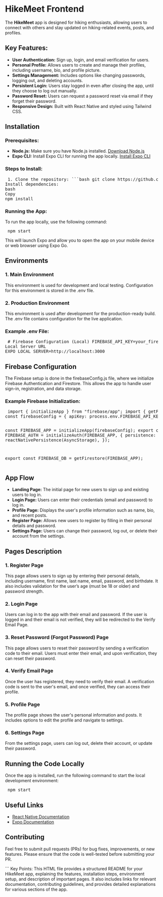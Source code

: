 <!DOCTYPE html>
<html lang="en">
<head>
  <meta charset="UTF-8">
  <meta name="viewport" content="width=device-width, initial-scale=1.0">
  <title>HikeMeet Frontend</title>
</head>
<body>

  <h1>HikeMeet Frontend</h1>
  <p>The <strong>HikeMeet</strong> app is designed for hiking enthusiasts, allowing users to connect with others and stay updated on hiking-related events, posts, and profiles.</p>

  <h2>Key Features:</h2>
  <ul>
    <li><strong>User Authentication:</strong> Sign up, login, and email verification for users.</li>
    <li><strong>Personal Profile:</strong> Allows users to create and manage their profiles, including username, bio, and profile picture.</li>
    <li><strong>Settings Management:</strong> Includes options like changing passwords, logging out, and deleting accounts.</li>
    <li><strong>Persistent Login:</strong> Users stay logged in even after closing the app, until they choose to log out manually.</li>
    <li><strong>Password Reset:</strong> Users can request a password reset via email if they forget their password.</li>
    <li><strong>Responsive Design:</strong> Built with React Native and styled using Tailwind CSS.</li>
  </ul>

  <h2>Installation</h2>

  <h3>Prerequisites:</h3>
  <ul>
    <li><strong>Node.js:</strong> Make sure you have Node.js installed. <a href="https://nodejs.org/en/download/">Download Node.js</a></li>
    <li><strong>Expo CLI:</strong> Install Expo CLI for running the app locally. <a href="https://docs.expo.dev/get-started/installation/">Install Expo CLI</a
shell
Copy
></li>
</ul> <h3>Steps to Install:</h3> <pre> 1. Clone the repository: ```bash git clone https://github.com/username/HikeMeet-Frontend.git cd HikeMeet-Frontend ```
Install dependencies:
bash
Copy
npm install
</pre> <h3>Running the App:</h3> <p>To run the app locally, use the following command:</p> <pre> npm start </pre> <p>This will launch Expo and allow you to open the app on your mobile device or web browser using Expo Go.</p> <h2>Environments</h2> <h3>1. Main Environment</h3> <p>This environment is used for development and local testing. Configuration for this environment is stored in the .env file.</p> <h3>2. Production Environment</h3> <p>This environment is used after development for the production-ready build. The .env file contains configuration for the live application.</p> <h3>Example .env File:</h3> <pre> # Firebase Configuration (Local) FIREBASE_API_KEY=your_firebase_api_key FIREBASE_AUTH_DOMAIN=your_firebase_auth_domain FIREBASE_PROJECT_ID=your_firebase_project_id FIREBASE_STORAGE_BUCKET=your_firebase_storage_bucket FIREBASE_MESSAGING_SENDER_ID=your_firebase_messaging_sender_id FIREBASE_APP_ID=your_firebase_app_id FIREBASE_MEASUREMENT_ID=your_firebase_measurement_id
Local Server URL
EXPO_LOCAL_SERVER=http://localhost:3000 </pre>

<h2>Firebase Configuration</h2> <p>The Firebase setup is done in the firebaseConfig.js file, where we initialize Firebase Authentication and Firestore. This allows the app to handle user sign-in, registration, and data storage.</p> <h3>Example Firebase Initialization:</h3> <pre> import { initializeApp } from "firebase/app"; import { getFirestore } from "firebase/firestore"; import { initializeAuth } from "firebase/auth"; import AsyncStorage from "@react-native-async-storage/async-storage";
const firebaseConfig = { apiKey: process.env.FIREBASE_API_KEY, authDomain: process.env.FIREBASE_AUTH_DOMAIN, projectId: process.env.FIREBASE_PROJECT_ID, storageBucket: process.env.FIREBASE_STORAGE_BUCKET, messagingSenderId: process.env.FIREBASE_MESSAGING_SENDER_ID, appId: process.env.FIREBASE_APP_ID, measurementId: process.env.FIREBASE_MEASUREMENT_ID, };

const FIREBASE_APP = initializeApp(firebaseConfig); export const FIREBASE_AUTH = initializeAuth(FIREBASE_APP, { persistence: reactNativePersistence(AsyncStorage), });

export const FIREBASE_DB = getFirestore(FIREBASE_APP); </pre>

<h2>App Flow</h2> <ul> <li><strong>Landing Page:</strong> The initial page for new users to sign up and existing users to log in.</li> <li><strong>Login Page:</strong> Users can enter their credentials (email and password) to log in.</li> <li><strong>Profile Page:</strong> Displays the user's profile information such as name, bio, and recent posts.</li> <li><strong>Register Page:</strong> Allows new users to register by filling in their personal details and password.</li> <li><strong>Settings Page:</strong> Users can change their password, log out, or delete their account from the settings.</li> </ul> <h2>Pages Description</h2> <h3>1. Register Page</h3> <p>This page allows users to sign up by entering their personal details, including username, first name, last name, email, password, and birthdate. It also includes validation for the user’s age (must be 18 or older) and password strength.</p> <h3>2. Login Page</h3> <p>Users can log in to the app with their email and password. If the user is logged in and their email is not verified, they will be redirected to the Verify Email Page.</p> <h3>3. Reset Password (Forgot Password) Page</h3> <p>This page allows users to reset their password by sending a verification code to their email. Users must enter their email, and upon verification, they can reset their password.</p> <h3>4. Verify Email Page</h3> <p>Once the user has registered, they need to verify their email. A verification code is sent to the user's email, and once verified, they can access their profile.</p> <h3>5. Profile Page</h3> <p>The profile page shows the user's personal information and posts. It includes options to edit the profile and navigate to settings.</p> <h3>6. Settings Page</h3> <p>From the settings page, users can log out, delete their account, or update their password.</p> <h2>Running the Code Locally</h2> <p>Once the app is installed, run the following command to start the local development environment:</p> <pre> npm start </pre> <h2>Useful Links</h2> <ul> <li><a href="https://reactnative.dev/docs/getting-started">React Native Documentation</a></li> <li><a href="https://docs.expo.dev/">Expo Documentation</a></li> </ul> <h2>Contributing</h2> <p>Feel free to submit pull requests (PRs) for bug fixes, improvements, or new features. Please ensure that the code is well-tested before submitting your PR.</p> </body> </html> ```
Key Points:
This HTML file provides a structured README for your HikeMeet app, explaining the features, installation steps, environment setup, and description of important pages.
It also includes links for relevant documentation, contributing guidelines, and provides detailed explanations for various sections of the app.